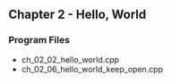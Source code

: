 ## Chapter 2 - Hello, World

### Program Files
* ch\_02\_02\_hello\_world.cpp
* ch\_02\_06\_hello\_world\_keep\_open.cpp
